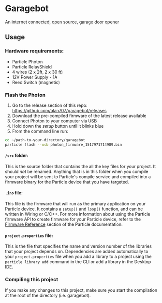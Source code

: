 # Garagebot

An internet connected, open source, garage door opener

## Usage

### Hardware requirements:
- Particle Photon
- Particle RelayShield
- 4 wires (2 x 2ft, 2 x 30 ft)
- 12V Power Supply - 1A
- Reed Switch (magnetic)

### Flash the Photon

1. Go to the release section of this repo: https://github.com/alan707/garagebot/releases
2. Download the pre-compiled firmware of the latest release available
3. Connect Photon to your computer via USB
4. Hold down the _setup_ button until it blinks blue
4. From the command line run:
```sh
cd ~/path-to-your-directory/garagebot
particle flash --usb photon_firmware_1517971714989.bin 
```

#### ```/src``` folder:  
This is the source folder that contains the all the key files for your project. It should *not* be renamed. Anything that is in this folder when you compile your project will be sent to Particle's compile service and compiled into a firmware binary for the Particle device that you have targeted.

#### ```.ino``` file:
This file is the firmware that will run as the primary application on your Particle device. It contains a `setup()` and `loop()` function, and can be written in Wiring or C/C++. For more information about using the Particle firmware API to create firmware for your Particle device, refer to the [Firmware Reference](https://docs.particle.io/reference/firmware/) section of the Particle documentation.

#### ```project.properties``` file:  
This is the file that specifies the name and version number of the libraries that your project depends on. Dependencies are added automatically to your `project.properties` file when you add a library to a project using the `particle library add` command in the CLI or add a library in the Desktop IDE.

### Compiling this project

If you make any changes to this project, make sure you start the compilation at the root of the directory (i.e. garagebot). 

